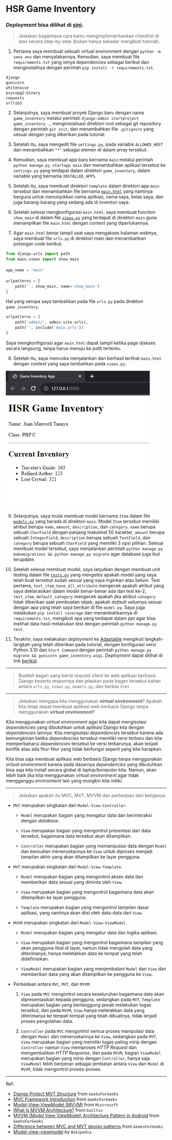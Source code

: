 # HSR Game Inventory
### *Deployment* bisa dilihat di [sini](https://zanark-hsr-inventory.adaptable.app/).

> Jelaskan bagaimana cara kamu mengimplementasikan checklist di atas secara step-by-step (bukan hanya sekadar mengikuti tutorial).

1. Pertama saya membuat sebuah virtual environment dengan `python -m venv env` dan menyalakannya. Kemudian, saya membuat file `requirements.txt` yang isinya *dependencies* sebagai berikut dan menginstallnya dengan perintah `pip install -r requirements.txt`.
```
django
gunicorn
whitenoise
psycopg2-binary
requests
urllib3
```

2. Selanjutnya, saya membuat proyek Django baru dengan nama `game_inventory` melalui perintah `django-admin startproject game_inventory .`, menginisialisasi direktori root sebagai git repository dengan perintah `git init`, dan menambahkan file `.gitignore` yang sesuai dengan yang diberikan pada tutorial.

3. Setelah itu, saya mengedit file `settings.py`, pada variable `ALLOWED_HOST` dan menambahkan `"*"` sebagai elemen di dalam array tersebut.

4. Kemudian, saya membuat app baru bernama `main` melalui perintah `python manage.py startapp main` dan menambahkan aplikasi tersebut ke `settings.py` yang terdapat dalam direktori `game_inventory`, dalam variable yang bernama `INSTALLED_APPS`.

5. Setelah itu, saya membuat direktori `template` dalam direktori app `main` tersebut dan menambahkan file bernama [`main.html`](/main/templates/main.html) yang nantinya berguna untuk menunjukkan nama aplikasi, nama saya, kelas saya, dan juga barang-barang yang sedang ada di inventori saya.

6. Setelah selesai mengkonfigurasi `main.html`, saya membuat function `show_main` di dalam file [`views.py`](/main/views.py) yang terdapat di direktori `main` guna menampilkan file `main.html` dengan context yang diperlukannya. 

7. Agar `main.html` benar tampil saat saya mengakses halaman webnya, saya membuat file `urls.py` di direktori main dan menambahkan potongan *code* berikut.
```python
from django.urls import path
from main.views import show_main

app_name = 'main'

urlpatterns = [
    path('', show_main, name='show_main')
]
```
Hal yang serupa saya tambahkan pada file `urls.py` pada direktori `game_inventory`.
```python
urlpatterns = [
    path('admin/', admin.site.urls),
    path('', include('main.urls'))
]
```
Saya mengkonfigurasi agar `main.html` dapat tampil ketika page diakses secara langsung, tanpa harus menuju ke *path* tertentu.

8. Setelah itu, saya mencoba menjalankan dan berhasil terlihat `main.html` dengan context yang saya tambahkan pada `views.py`.

![Screnshot yang menunjukkan main.html dengan context saat dijalankan di local](/ss_main_html_with_context.png)

9. Selanjutnya, saya mulai membuat model bernama `Item` dalam file [`models.py`](/main/models.py) yang berada di direktori `main`. Model `Item` tersebut memiliki atribut berupa `name`, `amount`, `description`, dan `category`. `name` berupa sebuah `CharField` dengan panjang maksimal 50 karakter, `amount` berupa sebuah `IntegerField`, `description` berupa sebuah `TextField`, dan `category` berupa sebuah `CharField` yang memiliki 3 opsi pilihan. Selesai membuat model tersebut, saya menjalankan perintah `python manage.py makemigrations && python manage.py migrate` agar database juga ikut terupdate.

10. Setelah selesai membuat model, saya lanjutkan dengan membuat unit testing dalam file [`tests.py`](/main/tests.py) yang mengetes apakah model yang saya telah buat tersebut sudah sesuai yang saya inginkan atau belum. Test pertama, `test_item_have_all_attribute` mengecek apakah atribut yang saya deklarasikan dalam model benar-benar ada dan test ke-2, `test_item_default_category` mengecek apakah jika atribut `category` tidak diberikan saat pembuatan objek, apakah *default value*nya sesuai dengan apa yang telah saya berikan di file `model.py`. Saya juga melakukan `pip install coverage` dan menambahkannya di `requirements.txt`, mengikuti apa yang terdapat dalam ppt agar bisa melihat data hasil melakukan test dengan perintah `python manage.py test`.

11. Terakhir, saya melakukan *deployment* ke [Adaptable](https://adaptable.io) mengikuti langkah-langkah yang telah diberikan pada tutorial, dengan konfigurasi versi Python 3.10 dan `Start Command` dengan perintah `python manage.py migrate && gunicorn game_inventory.wsgi`. *Deployment* dapat dilihat di link [berikut](https://zanark-hsr-inventory.adaptable.app/).

---
> Buatlah bagan yang berisi request client ke web aplikasi berbasis Django beserta responnya dan jelaskan pada bagan tersebut kaitan antara `urls.py`, `views.py`, `models.py`, dan berkas `html`.

---
> Jelaskan mengapa kita menggunakan ***virtual environment***? Apakah kita tetap dapat membuat aplikasi web berbasis Django tanpa menggunakan ***virtual environment***?

Kita menggunakan *virtual environment* agar kita dapat mengisolasi *dependencies* yang dibutuhkan untuk aplikasi Django kita dengan *dependencies* lainnya. Kita mengisolasi *dependencies* tersebut karena ada kemungkinan ketika *dependencies* tersebut memiliki versi terbaru dan kita memperbaharui *dependencies* tersebut ke versi terbarunya, akan terjadi konflik atau ada fitur-fitur yang tidak berfungsi seperti yang kita harapkan.

Kita bisa saja membuat aplikasi web berbasis Django tanpa menggunakan *virtual environment* karena pada dasarnya *dependencies* yang dibutuhkan bisa saja kita install secara global di laptop/komputer kita. Namun, akan lebih baik jika kita menggunakan *virtual environment* agar tidak mengganggu *environment* lain yang mungkin kita miliki.

---
> Jelaskan apakah itu MVC, MVT, MVVM dan perbedaan dari ketiganya.

- `MVC` merupakan singkatan dari `Model-View-Controller`. 
    * `Model` merupakan bagian yang mengatur data dan berinteraksi dengan *database*. 
    
    * `View` merupakan bagian yang mengontrol presentasi dari data tersebut, bagaimana data tersebut akan ditampilkan. 
    
    * `Controller` merupakan bagian yang memanipulasi data dengan `Model` dan kemudian meneruskannya ke `View` untuk diproses menjadi tampilan akhir yang akan ditampilkan ke layar pengguna.

- `MVT` merupakan singkatan dari `Model-View-Template`. 
    * `Model` merupakan bagian yang mengontrol akses data dan memberikan data sesuai yang diminta oleh `View`. 
    
    * `View` merupakan bagian yang mengontrol bagaimana data akan ditampilkan ke layar pengguna.
    
    * `Template` merupakan bagian yang mengontrol tampilan dasar aplikasi, yang nantinya akan diisi oleh data-data dari `View`.

- `MVVM` merupakan singkatan dari `Model-View-ViewModel`.
    * `Model` merupakan bagian yang mengatur data dan logika aplikasi.
    
    * `View` merupakan bagian yang mengontrol bagaimana tampilan yang akan pengguna lihat di layar, namun tidak mengolah data yang diterimanya, hanya meletakkan data ke tempat yang telah didefinisikan.
    
    * `ViewModel` merupakan bagian yang menjembatani `Model` dan `View` dan memberikan data yang akan ditampilkan ke pengguna ke `View`.

- Perbedaan antara `MVC`, `MVT`, dan `MVVM`:
    1. `View` pada `MVC` mengontrol secara keseluruhan bagaimana data akan dipresentasikan kepada pengguna, sedangkan pada `MVT`, `Template` merupakan bagian yang bertanggung jawab melakukan tugas tersebut, dan pada `MVVM`, `View` hanya meletakkan data yang diterimanya ke tempat-tempat yang telah dibuatnya, tidak terjadi proses pengolahan data.

    2. `Controller` pada `MVC` mengontrol semua proses manipulasi data dengan `Model` dan meneruskannya ke `View`, sedangkan pada `MVT`, `View` merupakan bagian yang memiliki tugas paling mirip dengan `Controller` namun `View` memproses *HTTP Request* dan mengembalikan *HTTP Response*, dan pada `MVVM`, bagian `ViewModel` merupakan bagian yang mirip dengan `Controller`, hanya saja `ViewModel` lebih berperan sebagai jembatan antara `View` dan `Model` di `MVVM`, tidak mengontrol proses-proses.

---
Ref:
- [Django Project MVT Structure](https://www.geeksforgeeks.org/django-project-mvt-structure/) from `GeeksForGeeks`
- [MVC Framework Introduction](https://www.geeksforgeeks.org/mvc-framework-introduction/) from `GeeksForGeeks`
- [Model-View-ViewModel (MVVM)](https://learn.microsoft.com/en-us/dotnet/architecture/maui/mvvm) from `Miscrosoft`
- [What Is MVVM Architecture?](https://builtin.com/software-engineering-perspectives/mvvm-architecture) from `builtin`
- [MVVM (Model View ViewModel) Architecture Pattern in Android](https://www.geeksforgeeks.org/mvvm-model-view-viewmodel-architecture-pattern-in-android/) from `GeeksForGeeks`
- [Difference between MVC and MVT design patterns](https://www.geeksforgeeks.org/difference-between-mvc-and-mvt-design-patterns/) from `GeeksForGeeks`
- [Model-view-viewmodel](https://en.wikipedia.org/wiki/Model%E2%80%93view%E2%80%93viewmodel) by `Wikipedia`